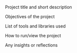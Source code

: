 Project title and short description

Objectives of the project

List of tools and libraries used

How to run/view the project

Any insights or reflections
